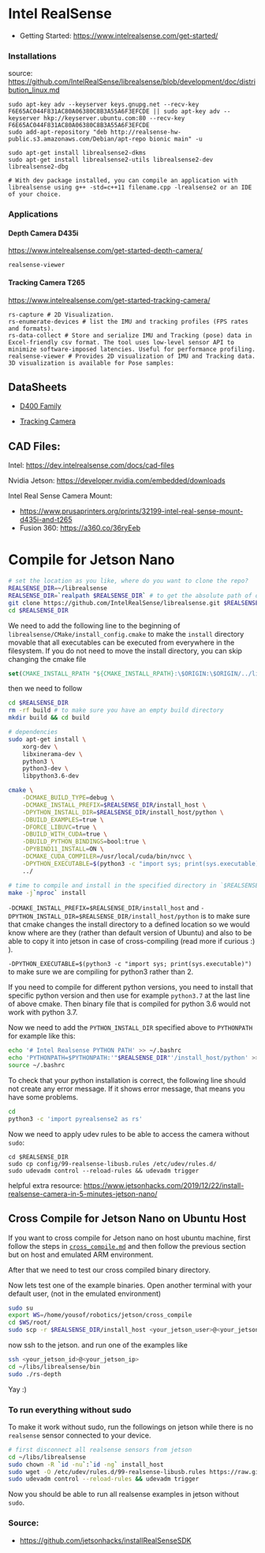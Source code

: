 # Intel RealSense
* Getting Started: https://www.intelrealsense.com/get-started/

### Installations

source: https://github.com/IntelRealSense/librealsense/blob/development/doc/distribution_linux.md

```
sudo apt-key adv --keyserver keys.gnupg.net --recv-key F6E65AC044F831AC80A06380C8B3A55A6F3EFCDE || sudo apt-key adv --keyserver hkp://keyserver.ubuntu.com:80 --recv-key F6E65AC044F831AC80A06380C8B3A55A6F3EFCDE
sudo add-apt-repository "deb http://realsense-hw-public.s3.amazonaws.com/Debian/apt-repo bionic main" -u

sudo apt-get install librealsense2-dkms
sudo apt-get install librealsense2-utils librealsense2-dev librealsense2-dbg

# With dev package installed, you can compile an application with librealsense using g++ -std=c++11 filename.cpp -lrealsense2 or an IDE of your choice.
```

### Applications

#### Depth Camera D435i
https://www.intelrealsense.com/get-started-depth-camera/
```
realsense-viewer
```

#### Tracking Camera T265
https://www.intelrealsense.com/get-started-tracking-camera/
```
rs-capture # 2D Visualization.
rs-enumerate-devices # list the IMU and tracking profiles (FPS rates and formats).
rs-data-collect # Store and serialize IMU and Tracking (pose) data in Excel-friendly csv format. The tool uses low-level sensor API to minimize software-imposed latencies. Useful for performance profiling.
realsense-viewer # Provides 2D visualization of IMU and Tracking data. 3D visualization is available for Pose samples:
```


## DataSheets

* [D400 Family](https://www.intel.com/content/dam/support/us/en/documents/emerging-technologies/intel-realsense-technology/Intel-RealSense-D400-Series-Datasheet.pdf)

* [Tracking Camera](https://www.intelrealsense.com/wp-content/uploads/2019/09/Intel_RealSense_Tracking_Camera_Datasheet_Rev004_release.pdf?_ga=2.175132068.786282.1590023533-1409498473.1589762811)

## CAD Files:
Intel: https://dev.intelrealsense.com/docs/cad-files

Nvidia Jetson: https://developer.nvidia.com/embedded/downloads

Intel Real Sense Camera Mount: 
* https://www.prusaprinters.org/prints/32199-intel-real-sense-mount-d435i-and-t265
* Fusion 360: https://a360.co/36ryEeb


# Compile for Jetson Nano
```bash
# set the location as you like, where do you want to clone the repo?
REALSENSE_DIR=~/librealsense
REALSENSE_DIR=`realpath $REALSENSE_DIR` # to get the absolute path of directory
git clone https://github.com/IntelRealSense/librealsense.git $REALSENSE_DIR
cd $REALSENSE_DIR
```

We need to add the following line to the beginning of `librealsense/CMake/install_config.cmake` 
to make the `install` directory movable that all executables can be executed from everywhere
in the filesystem. If you do not need to move the install directory, 
you can skip changing the cmake file
```cmake
set(CMAKE_INSTALL_RPATH "${CMAKE_INSTALL_RPATH}:\$ORIGIN:\$ORIGIN/../lib:\$ORIGIN/../include")
```

then we need to follow

```bash
cd $REALSENSE_DIR
rm -rf build # to make sure you have an empty build directory
mkdir build && cd build

# dependencies
sudo apt-get install \
    xorg-dev \
    libxinerama-dev \
    python3 \
    python3-dev \
    libpython3.6-dev

cmake \
    -DCMAKE_BUILD_TYPE=debug \
    -DCMAKE_INSTALL_PREFIX=$REALSENSE_DIR/install_host \
    -DPYTHON_INSTALL_DIR=$REALSENSE_DIR/install_host/python \
    -DBUILD_EXAMPLES=true \
    -DFORCE_LIBUVC=true \
    -DBUILD_WITH_CUDA=true \
    -DBUILD_PYTHON_BINDINGS=bool:true \
    -DPYBIND11_INSTALL=ON \
    -DCMAKE_CUDA_COMPILER=/usr/local/cuda/bin/nvcc \
    -DPYTHON_EXECUTABLE=$(python3 -c "import sys; print(sys.executable)") \
    ../

# time to compile and install in the specified directory in `$REALSENSE_DIR/install_host`
make -j`nproc` install
```

`-DCMAKE_INSTALL_PREFIX=$REALSENSE_DIR/install_host` and
`-DPYTHON_INSTALL_DIR=$REALSENSE_DIR/install_host/python` is to  make sure that cmake
changes the install directory to a defined location so we would know where are they 
(rather than default version of Ubuntu) and also
to be able to copy it into jetson in case of cross-compiling (read more if curious :) ).

`-DPYTHON_EXECUTABLE=$(python3 -c "import sys; print(sys.executable)")` to make sure 
we are compiling for python3 rather than 2.

If you need to compile for different python versions, you need to install that specific python 
version and then use for example `python3.7` at the last line of above cmake. Then binary
file that is compiled for python 3.6 would not work with python 3.7.

Now we need to add the `PYTHON_INSTALL_DIR` specified above to `PYTHONPATH` for example like this:
```bash
echo '# Intel Realsense PYTHON PATH' >> ~/.bashrc
echo 'PYTHONPATH=$PYTHONPATH:'"$REALSENSE_DIR"'/install_host/python' >> ~/.bashrc
source ~/.bashrc
```

To check that your python installation is correct, the following line should not create
any error message. If it shows error message, that means you have some problems.
```bash
cd
python3 -c 'import pyrealsense2 as rs'
```


Now we need to apply udev rules to be able to access the camera without `sudo`:
```
cd $REALSENSE_DIR
sudo cp config/99-realsense-libusb.rules /etc/udev/rules.d/
sudo udevadm control --reload-rules && udevadm trigger
```

helpful extra resource: https://www.jetsonhacks.com/2019/12/22/install-realsense-camera-in-5-minutes-jetson-nano/

## Cross Compile for Jetson Nano on Ubuntu Host
If you want to cross compile for Jetson nano on host ubuntu machine, first follow the steps in [`cross_compile.md`](https://github.com/yosoufe/SelfStudyRobotics/blob/master/hardware/cross_compile.md) and then follow the previous 
section but on host and emulated ARM environment.

After that we need to test our cross compiled binary directory.

Now lets test one of the example binaries. Open another terminal with your default user,
(not in the emulated environment)
```bash
sudo su
export WS=/home/yousof/robotics/jetson/cross_compile
cd $WS/root/
sudo scp -r $REALSENSE_DIR/install_host <your_jetson_user>@<your_jetson_ip>:/home/<your-user-on-jetson>/libs/librealsense
```

now ssh to the jetson. and run one of the examples like
```bash
ssh <your_jetson_id>@<your_jetson_ip>
cd ~/libs/librealsense/bin
sudo ./rs-depth
```

Yay :)

### To run everything without sudo
To make it work without sudo, run the followings on jetson while there
is no `realsense` sensor connected to your device.
```bash
# first disconnect all realsense sensors from jetson
cd ~/libs/librealsense
sudo chown -R `id -nu`:`id -ng` install_host
sudo wget -O /etc/udev/rules.d/99-realsense-libusb.rules https://raw.githubusercontent.com/IntelRealSense/librealsense/master/config/99-realsense-libusb.rules
sudo udevadm control --reload-rules && udevadm trigger
```

Now you should be able to run all realsense examples in jetson without `sudo`.

### Source:
- https://github.com/jetsonhacks/installRealSenseSDK
